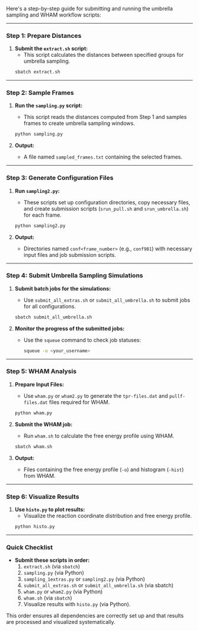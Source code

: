 Here's a step-by-step guide for submitting and running the umbrella sampling and WHAM workflow scripts:

---

### **Step 1: Prepare Distances**
1. **Submit the `extract.sh` script:**
   - This script calculates the distances between specified groups for umbrella sampling.
   ```bash
   sbatch extract.sh
   ```

---

### **Step 2: Sample Frames**
1. **Run the `sampling.py` script:**
   - This script reads the distances computed from Step 1 and samples frames to create umbrella sampling windows.
   ```bash
   python sampling.py
   ```

2. **Output:**
   - A file named `sampled_frames.txt` containing the selected frames.

---

### **Step 3: Generate Configuration Files**
1. **Run `sampling2.py`:**
   - These scripts set up configuration directories, copy necessary files, and create submission scripts (`srun_pull.sh` and `srun_umbrella.sh`) for each frame.
   ```bash
   python sampling2.py
   ```

2. **Output:**
   - Directories named `conf<frame_number>` (e.g., `conf981`) with necessary input files and job submission scripts.

---

### **Step 4: Submit Umbrella Sampling Simulations**
1. **Submit batch jobs for the simulations:**
   - Use `submit_all_extras.sh` or `submit_all_umbrella.sh` to submit jobs for all configurations.
   
   ```bash
   sbatch submit_all_umbrella.sh
   ```

2. **Monitor the progress of the submitted jobs:**
   - Use the `squeue` command to check job statuses:
     ```bash
     squeue -u <your_username>
     ```

---

### **Step 5: WHAM Analysis**
1. **Prepare Input Files:**
   - Use `wham.py` or `wham2.py` to generate the `tpr-files.dat` and `pullf-files.dat` files required for WHAM.
   ```bash
   python wham.py
   ```

2. **Submit the WHAM job:**
   - Run `wham.sh` to calculate the free energy profile using WHAM.
   ```bash
   sbatch wham.sh
   ```

3. **Output:**
   - Files containing the free energy profile (`-o`) and histogram (`-hist`) from WHAM.

---

### **Step 6: Visualize Results**
1. **Use `histo.py` to plot results:**
   - Visualize the reaction coordinate distribution and free energy profile.
   ```bash
   python histo.py
   ```

---

### **Quick Checklist**
- **Submit these scripts in order:**
  1. `extract.sh` (via `sbatch`)
  2. `sampling.py` (via Python)
  3. `sampling_1extras.py` or `sampling2.py` (via Python)
  4. `submit_all_extras.sh` or `submit_all_umbrella.sh` (via sbatch)
  5. `wham.py` or `wham2.py` (via Python)
  6. `wham.sh` (via `sbatch`)
  7. Visualize results with `histo.py` (via Python).

This order ensures all dependencies are correctly set up and that results are processed and visualized systematically.
